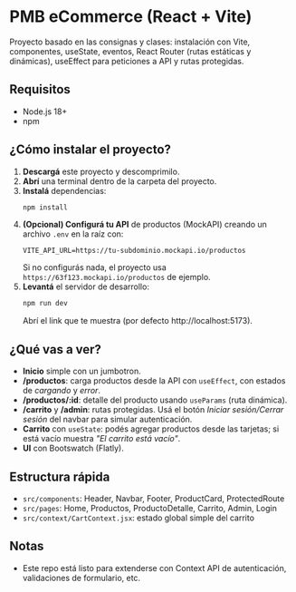 # PMB eCommerce (React + Vite)

Proyecto basado en las consignas y clases: instalación con Vite, componentes, useState, eventos,
React Router (rutas estáticas y dinámicas), useEffect para peticiones a API y rutas protegidas.

## Requisitos
- Node.js 18+
- npm

## ¿Cómo instalar el proyecto?

1) **Descargá** este proyecto y descomprimilo.
2) **Abrí** una terminal dentro de la carpeta del proyecto.
3) **Instalá** dependencias:
   ```bash
   npm install
   ```
4) **(Opcional) Configurá tu API** de productos (MockAPI) creando un archivo `.env` en la raíz con:
   ```
   VITE_API_URL=https://tu-subdominio.mockapi.io/productos
   ```
   Si no configurás nada, el proyecto usa `https://63f123.mockapi.io/productos` de ejemplo.
5) **Levantá** el servidor de desarrollo:
   ```bash
   npm run dev
   ```
   Abrí el link que te muestra (por defecto http://localhost:5173).

## ¿Qué vas a ver?
- **Inicio** simple con un jumbotron.
- **/productos**: carga productos desde la API con `useEffect`, con estados de *cargando* y *error*.
- **/productos/:id**: detalle del producto usando `useParams` (ruta dinámica).
- **/carrito** y **/admin**: rutas protegidas. Usá el botón *Iniciar sesión/Cerrar sesión* del navbar para simular autenticación.
- **Carrito** con `useState`: podés agregar productos desde las tarjetas; si está vacío muestra *"El carrito está vacío"*.
- **UI** con Bootswatch (Flatly).

## Estructura rápida
- `src/components`: Header, Navbar, Footer, ProductCard, ProtectedRoute
- `src/pages`: Home, Productos, ProductoDetalle, Carrito, Admin, Login
- `src/context/CartContext.jsx`: estado global simple del carrito

## Notas
- Este repo está listo para extenderse con Context API de autenticación, validaciones de formulario, etc.

